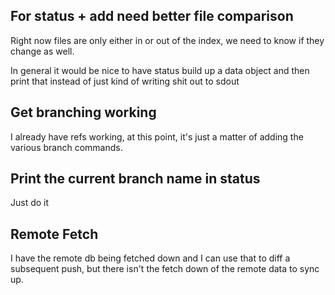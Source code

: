 ## For status + add need better file comparison

Right now files are only either in or out of the index, we need to know if they
change as well.

In general it would be nice to have status build up a data object and then
print that instead of just kind of writing shit out to sdout


## Get branching working

I already have refs working, at this point, it's just a matter of adding the
various branch commands.

## Print the current branch name in status

Just do it

## Remote Fetch

I have the remote db being fetched down and I can use that to diff a subsequent
push, but there isn't the fetch down of the remote data to sync up.
